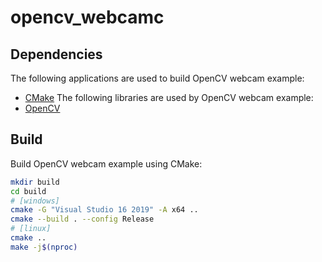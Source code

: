 # opencv_webcamc
## Dependencies
The following applications are used to build OpenCV webcam example:
- [CMake](https://cmake.org/)
The following libraries are used by OpenCV webcam example:
- [OpenCV](http://opencv.org/)

## Build
Build OpenCV webcam example using CMake:
```bash
mkdir build
cd build
# [windows]
cmake -G "Visual Studio 16 2019" -A x64 ..
cmake --build . --config Release
# [linux]
cmake ..
make -j$(nproc)
```
